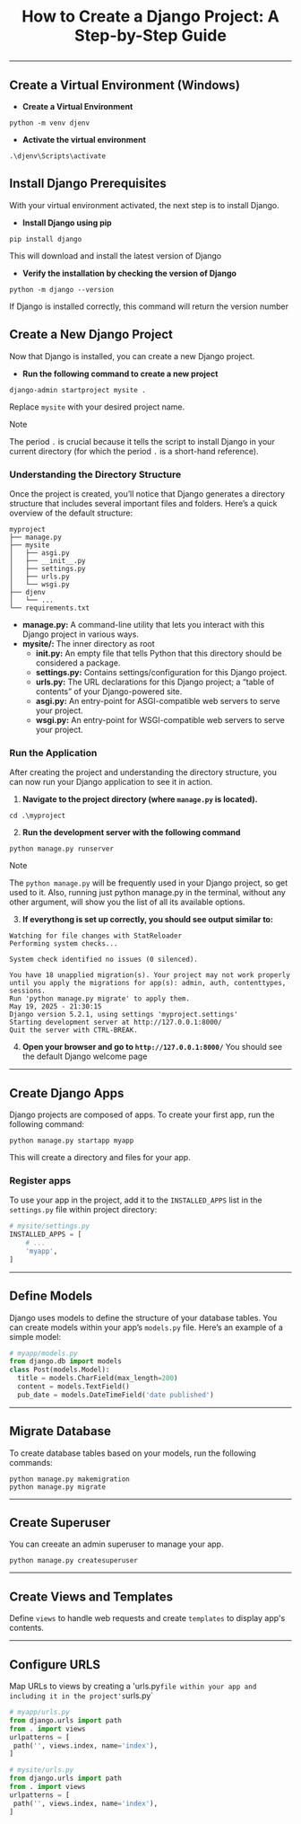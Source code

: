 # <p align="center">How to Create a Django Project: A Step-by-Step Guide</p>
---

## Create a Virtual Environment (Windows)
* **Create a Virtual Environment**
```
python -m venv djenv
```
* **Activate the virtual environment**
```
.\djenv\Scripts\activate
```
## Install Django Prerequisites
With your virtual environment activated, the next step is to install Django.
* **Install Django using pip**
```
pip install django
```
This will download and install the latest version of Django
* **Verify the installation by checking the version of Django**
```
python -m django --version
```
If Django is installed correctly, this command will return the version number

## Create a New Django Project
Now that Django is installed, you can create a new Django project.
* **Run the following command to create a new project**
```
django-admin startproject mysite .
```
Replace `mysite` with your desired project name.

> [!NOTE]
> The period `.` is crucial because it tells the script to install Django in your current directory (for which the period `.` is a short-hand reference).

### Understanding the Directory Structure
Once the project is created, you’ll notice that Django generates a directory structure that includes several important files and folders. Here’s a quick overview of the default structure:
```
myproject
├── manage.py
├── mysite
│   ├── asgi.py
│   ├── __init__.py
│   ├── settings.py
│   ├── urls.py
│   └── wsgi.py
├── djenv
│   └── ...
└── requirements.txt

```
* **manage.py:** A command-line utility that lets you interact with this Django project in various ways.
* **mysite/:** The inner directory as root
  * **init.py:** An empty file that tells Python that this directory should be considered a package.
  * **settings.py:** Contains settings/configuration for this Django project.
  * **urls.py:** The URL declarations for this Django project; a “table of contents” of your Django-powered site.
  * **asgi.py:** An entry-point for ASGI-compatible web servers to serve your project.
  * **wsgi.py:** An entry-point for WSGI-compatible web servers to serve your project.

### Run the Application
After creating the project and understanding the directory structure, you can now run your Django application to see it in action.
1. **Navigate to the project directory (where `manage.py` is located).**
```
cd .\myproject
```
2. **Run the development server with the following command**
```
python manage.py runserver
```
> [!NOTE]
> The `python manage.py` will be frequently used in your Django project, so get used to it. Also, running just python manage.py in the terminal, without any other argument, will show you the list of all its available options.

3. **If everythong is set up correctly, you should see output similar to:**
```
Watching for file changes with StatReloader
Performing system checks...

System check identified no issues (0 silenced).

You have 18 unapplied migration(s). Your project may not work properly until you apply the migrations for app(s): admin, auth, contenttypes, sessions.
Run 'python manage.py migrate' to apply them.
May 19, 2025 - 21:30:15
Django version 5.2.1, using settings 'myproject.settings'
Starting development server at http://127.0.0.1:8000/
Quit the server with CTRL-BREAK.
```
4. **Open your browser and go to `http://127.0.0.1:8000/`**
You should see the default Django welcome page

---
## Create Django Apps
Django projects are composed of apps. To create your first app, run the following command:
```
python manage.py startapp myapp
```
This will create a directory and files for your app.

### Register apps
To use your app in the project, add it to the `INSTALLED_APPS` list in the `settings.py` file within project directory:
```python
# mysite/settings.py
INSTALLED_APPS = [
    # ...
    'myapp',
]
```
---
## Define Models
Django uses models to define the structure of your database tables. You can create models within your app’s `models.py` file. Here’s an example of a simple model:
```python
# myapp/models.py
from django.db import models
class Post(models.Model):
  title = models.CharField(max_length=200)
  content = models.TextField()
  pub_date = models.DateTimeField('date published')
```

---
## Migrate Database
To create database tables based on your models, run the following commands:
```
python manage.py makemigration
python manage.py migrate
```

---
## Create Superuser
You can creeate an admin superuser to manage your app.
```
python manage.py createsuperuser
```

---
## Create Views and Templates
Define `views` to handle web requests and create `templates` to display app's contents.

---
## Configure URLS
Map URLs to views by creating a 'urls.py` file within your app and including it in the project's `urls.py`
```python
# myapp/urls.py
from django.urls import path
from . import views
urlpatterns = [
 path('', views.index, name='index'),
]
```
```python
# mysite/urls.py
from django.urls import path
from . import views
urlpatterns = [
 path('', views.index, name='index'),
]
```

